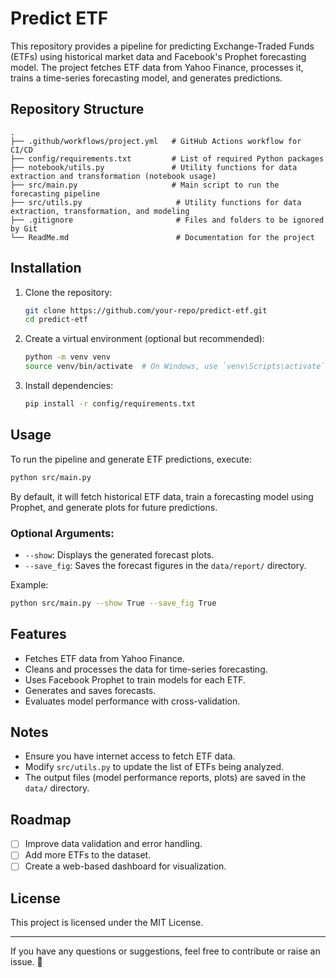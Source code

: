 # Predict ETF

This repository provides a pipeline for predicting Exchange-Traded Funds (ETFs) using historical market data and Facebook's Prophet forecasting model. The project fetches ETF data from Yahoo Finance, processes it, trains a time-series forecasting model, and generates predictions.

## Repository Structure

```
.
├── .github/workflows/project.yml   # GitHub Actions workflow for CI/CD
├── config/requirements.txt         # List of required Python packages
├── notebook/utils.py               # Utility functions for data extraction and transformation (notebook usage)
├── src/main.py                     # Main script to run the forecasting pipeline
├── src/utils.py                     # Utility functions for data extraction, transformation, and modeling
├── .gitignore                       # Files and folders to be ignored by Git
└── ReadMe.md                        # Documentation for the project
```

## Installation

1. Clone the repository:
   ```sh
   git clone https://github.com/your-repo/predict-etf.git
   cd predict-etf
   ```

2. Create a virtual environment (optional but recommended):
   ```sh
   python -m venv venv
   source venv/bin/activate  # On Windows, use `venv\Scripts\activate`
   ```

3. Install dependencies:
   ```sh
   pip install -r config/requirements.txt
   ```

## Usage

To run the pipeline and generate ETF predictions, execute:
```sh
python src/main.py
```
By default, it will fetch historical ETF data, train a forecasting model using Prophet, and generate plots for future predictions.

### Optional Arguments:
- `--show`: Displays the generated forecast plots.
- `--save_fig`: Saves the forecast figures in the `data/report/` directory.

Example:
```sh
python src/main.py --show True --save_fig True
```

## Features
- Fetches ETF data from Yahoo Finance.
- Cleans and processes the data for time-series forecasting.
- Uses Facebook Prophet to train models for each ETF.
- Generates and saves forecasts.
- Evaluates model performance with cross-validation.

## Notes
- Ensure you have internet access to fetch ETF data.
- Modify `src/utils.py` to update the list of ETFs being analyzed.
- The output files (model performance reports, plots) are saved in the `data/` directory.

## Roadmap
- [ ] Improve data validation and error handling.
- [ ] Add more ETFs to the dataset.
- [ ] Create a web-based dashboard for visualization.

## License
This project is licensed under the MIT License.

---

If you have any questions or suggestions, feel free to contribute or raise an issue. 🚀

